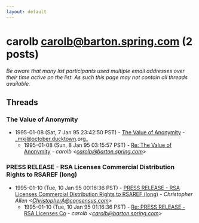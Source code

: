 ```yaml
---
layout: default
---
```


# carolb <carolb@barton.spring.com> (2 posts)

_Be aware that many list participants used multiple email addresses over their time active on the list. As such this page may not contain all threads available._

## Threads

### The Value of Anonymity
+ 1995-01-08 (Sat, 7 Jan 95 23:42:50 PST) - [The Value of Anonymity](/archive/1995/01/ba479e06b29c2d98d6bce54cf52f72165cc80bfb5e7728f6c0fa56128fe70985) - _mkj@october.ducktown.org_
  + 1995-01-08 (Sun, 8 Jan 95 03:15:57 PST) - [Re: The Value of Anonymity](/archive/1995/01/6e96e7e7b054524166cc64732a73a4efc3a1e3b9359c4bdce7aab5424a1ea5a3) - _carolb \<carolb@barton.spring.com\>_

### PRESS RELEASE - RSA Licenses Commercial Distribution Rights to RSAREF (long)
+ 1995-01-10 (Tue, 10 Jan 95 00:16:36 PST) - [PRESS RELEASE - RSA Licenses Commercial Distribution Rights to RSAREF (long)](/archive/1995/01/547931c90ff592785d5196f87c4486c6088bc454018dbbf32b095c8f4dd5d5ca) - _Christopher Allen \<ChristopherA@consensus.com\>_
  + 1995-01-10 (Tue, 10 Jan 95 01:16:36 PST) - [Re: PRESS RELEASE - RSA Licenses Co](/archive/1995/01/fa6be3e966ff3bfa4f819cb11b89dd5f5c938cb8e55551937677793297972426) - _carolb \<carolb@barton.spring.com\>_


